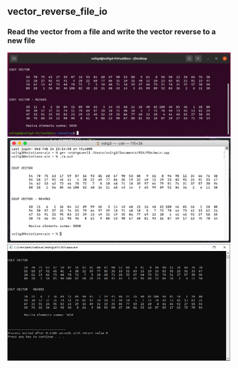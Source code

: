 ## vector_reverse_file_io 	
### Read the vector from a file and write the vector reverse to a new file

<img src="https://github.com/VoltG3/Cpp/blob/master/vector_reverse_file_io/img/vector_reverse_file_io_Linux.jpg" alt="img">
<img src="https://github.com/VoltG3/Cpp/blob/master/vector_reverse_file_io/img/vector_reverse_file_io_macOS.png" alt="img">
<img src="https://github.com/VoltG3/Cpp/blob/master/vector_reverse_file_io/img/vector_reverse_file_io_WIN32.jpg" alt="img">
